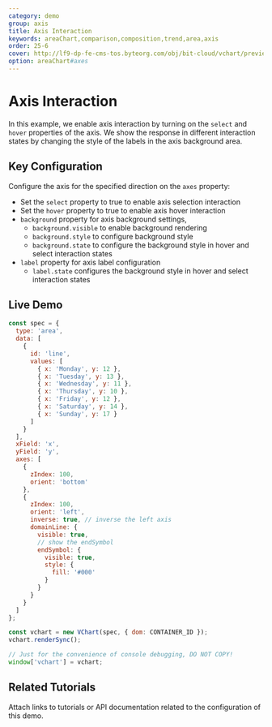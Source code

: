 ```yaml
---
category: demo
group: axis
title: Axis Interaction
keywords: areaChart,comparison,composition,trend,area,axis
order: 25-6
cover: http://lf9-dp-fe-cms-tos.byteorg.com/obj/bit-cloud/vchart/preview/axis/interactive.png
option: areaChart#axes
---
```


# Axis Interaction

In this example, we enable axis interaction by turning on the `select` and `hover` properties of the axis. We show the response in different interaction states by changing the style of the labels in the axis background area.

## Key Configuration

Configure the axis for the specified direction on the `axes` property:

- Set the `select` property to true to enable axis selection interaction
- Set the `hover` property to true to enable axis hover interaction
- `background` property for axis background settings,
  - `background.visible` to enable background rendering
  - `background.style` to configure background style
  - `background.state` to configure the background style in hover and select interaction states
- `label` property for axis label configuration
  - `label.state` configures the background style in hover and select interaction states

## Live Demo

```javascript livedemo
const spec = {
  type: 'area',
  data: [
    {
      id: 'line',
      values: [
        { x: 'Monday', y: 12 },
        { x: 'Tuesday', y: 13 },
        { x: 'Wednesday', y: 11 },
        { x: 'Thursday', y: 10 },
        { x: 'Friday', y: 12 },
        { x: 'Saturday', y: 14 },
        { x: 'Sunday', y: 17 }
      ]
    }
  ],
  xField: 'x',
  yField: 'y',
  axes: [
    {
      zIndex: 100,
      orient: 'bottom'
    },
    {
      zIndex: 100,
      orient: 'left',
      inverse: true, // inverse the left axis
      domainLine: {
        visible: true,
        // show the endSymbol
        endSymbol: {
          visible: true,
          style: {
            fill: '#000'
          }
        }
      }
    }
  ]
};

const vchart = new VChart(spec, { dom: CONTAINER_ID });
vchart.renderSync();

// Just for the convenience of console debugging, DO NOT COPY!
window['vchart'] = vchart;
```

## Related Tutorials

Attach links to tutorials or API documentation related to the configuration of this demo.
